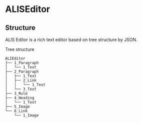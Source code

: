 # ALISEditor

## Structure

ALIS Editor is a rich text editor based on tree structure by JSON.

Tree structure
```
ALIEditor
├── 1_Paragraph
│   └── 1_Text
├── 2_Paragraph
│   ├── 1_Text
│   ├── 2_Link
│   │   └── 1_Text
│   └── 3_Text
├── 3_Rule
├── 4_Heading
│   └── 1_Text
├── 5_Image
└── 6_Link
    └── 1_Image
```
